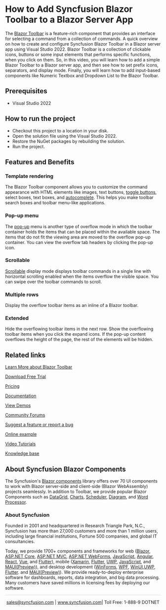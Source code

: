 # How to Add Syncfusion Blazor Toolbar to a Blazor Server App

The [Blazor Toolbar](https://www.syncfusion.com/blazor-components/blazor-toolbar?utm_source=github&utm_medium=listing&utm_campaign=blazor-toolbar-github-samples) is a feature-rich component that provides an interface for selecting a command from a collection of commands. A quick overview on how to create and configure Syncfusion Blazor Toolbar in a Blazor server app using Visual Studio 2022. Blazor Toolbar is a collection of clickable icons, buttons or some input elements that performs specific functions, when you click on them. So, in this video, you will learn how to add a simple Blazor Toolbar to a Blazor server app, and then see how to set prefix icons, separators, and display mode. Finally, you will learn how to add input-based components like Numeric Textbox and Dropdown List to the Blazor Toolbar.

## Prerequisites

* Visual Studio 2022

## How to run the project

* Checkout this project to a location in your disk.
* Open the solution file using the Visual Studio 2022.
* Restore the NuGet packages by rebuilding the solution.
* Run the project.

## Features and Benefits

### Template rendering

The Blazor Toolbar component allows you to customize the command appearance with HTML elements like images, text buttons, [toggle buttons](https://www.syncfusion.com/javascript-ui-controls/js-toggle-switch-button?utm_source=github&utm_medium=listing&utm_campaign=blazor-toolbar-github-samples), select boxes, text boxes, and [autocomplete](https://www.syncfusion.com/javascript-ui-controls/js-autocomplete?utm_source=github&utm_medium=listing&utm_campaign=blazor-toolbar-github-samples). This helps you make toolbar search boxes and toolbar menu-like applications.

### Pop-up menu

The [pop-up](https://blazor.syncfusion.com/documentation/toolbar/responsive-mode#popup?utm_source=github&utm_medium=listing&utm_campaign=blazor-toolbar-github-samples) menu is another type of overflow mode in which the toolbar container holds the items that can be placed within the available space. The items that do not fit the viewing area are moved to the overflow pop-up container. You can view the overflow tab headers by clicking the pop-up icon.

### Scrollable

[Scrollable](https://blazor.syncfusion.com/documentation/toolbar/responsive-mode#scrollable?utm_source=github&utm_medium=listing&utm_campaign=blazor-toolbar-github-samples) display mode displays toolbar commands in a single line with horizontal scrolling enabled when the items overflow the visible space. You can swipe over the toolbar commands to scroll.

### Multiple rows

Display the overflow toolbar items as an inline of a Blazor toolbar.

### Extended

Hide the overflowing toolbar items in the next row. Show the overflowing toolbar items when you click the expand icons. If the pop-up content overflows the height of the page, the rest of the elements will be hidden.

## Related links
[Learn More about Blazor Toolbar](https://www.syncfusion.com/blazor-components/blazor-toolbar?utm_source=github&utm_medium=listing&utm_campaign=blazor-toolbar-github-samples)

[Download Free Trial](https://www.syncfusion.com/downloads/blazor?utm_source=github&utm_medium=listing&utm_campaign=blazor-toolbar-github-samples)

[Pricing](https://www.syncfusion.com/sales/products/blazor?utm_source=github&utm_medium=listing&utm_campaign=blazor-toolbar-github-samples)

[Documentation](https://blazor.syncfusion.com/documentation/toolbar/getting-started?utm_source=github&utm_medium=listing&utm_campaign=blazor-toolbar-github-samples)

[View Demos](https://github.com/SyncfusionExamples/create-blazor-toolbar-in-blazor-server-app?utm_source=github&utm_medium=listing&utm_campaign=blazor-toolbar-github-samples)

[Community Forums](https://www.syncfusion.com/forums/blazor-components?utm_source=github&utm_medium=listing&utm_campaign=blazor-toolbar-github-samples)

[Suggest a feature or report a bug](https://www.syncfusion.com/feedback/blazor-components?utm_source=github&utm_medium=listing&utm_campaign=blazor-toolbar-github-samples)

[Online example](https://blazor.syncfusion.com/demos/toolbar/default-functionalities?utm_source=github&utm_medium=listing&utm_campaign=blazor-toolbar-github-samples)

[Video Tutorials](https://www.syncfusion.com/tutorial-videos/blazor/toolbar?utm_source=github&utm_medium=listing&utm_campaign=blazor-toolbar-github-samples)

[Knowledge base](https://www.syncfusion.com/kb/blazor-components?utm_source=github&utm_medium=listing&utm_campaign=blazor-toolbar-github-samples)

## About Syncfusion Blazor Components
The Syncfusion's [Blazor components](https://www.syncfusion.com/blazor-components?utm_source=github&utm_medium=listing&utm_campaign=blazor-toolbar-github-samples) library offers over 70 UI components to work with Blazor server-side and client-side (Blazor WebAssembly) projects seamlessly. In addition to Toolbar, we provide popular Blazor Components such as [DataGrid](https://www.syncfusion.com/blazor-components/blazor-datagrid?utm_source=github&utm_medium=listing&utm_campaign=blazor-toolbar-github-samples), [Charts](https://www.syncfusion.com/blazor-components/blazor-charts?utm_source=github&utm_medium=listing&utm_campaign=blazor-toolbar-github-samples), [Scheduler](https://www.syncfusion.com/blazor-components/blazor-scheduler?utm_source=github&utm_medium=listing&utm_campaign=blazor-toolbar-github-samples), [Diagram](https://www.syncfusion.com/blazor-components/blazor-diagram?utm_source=github&utm_medium=listing&utm_campaign=blazor-toolbar-github-samples), and [Word Processor](https://www.syncfusion.com/blazor-components/blazor-word-processor?utm_source=github&utm_medium=listing&utm_campaign=blazor-toolbar-github-samples).

### About Syncfusion
Founded in 2001 and headquartered in Research Triangle Park, N.C., Syncfusion has more than 27,000 customers and more than 1 million users, including large financial institutions, Fortune 500 companies, and global IT consultancies.

Today, we provide 1700+ components and frameworks for web ([Blazor](https://www.syncfusion.com/blazor-components?utm_source=github&utm_medium=listing&utm_campaign=blazor-toolbar-github-samples), [ASP.NET Core](https://www.syncfusion.com/aspnet-core-ui-controls?utm_source=github&utm_medium=listing&utm_campaign=blazor-toolbar-github-samples), [ASP.NET MVC](https://www.syncfusion.com/aspnet-mvc-ui-controls?utm_source=github&utm_medium=listing&utm_campaign=blazor-toolbar-github-samples), [ASP.NET WebForms](https://www.syncfusion.com/jquery/aspnet-webforms-ui-controls?utm_source=github&utm_medium=listing&utm_campaign=blazor-toolbar-github-samples), [JavaScript](https://www.syncfusion.com/javascript-ui-controls?utm_source=github&utm_medium=listing&utm_campaign=blazor-toolbar-github-samples), [Angular](https://www.syncfusion.com/angular-ui-components?utm_source=github&utm_medium=listing&utm_campaign=blazor-toolbar-github-samples), [React](https://www.syncfusion.com/react-ui-components?utm_source=github&utm_medium=listing&utm_campaign=blazor-toolbar-github-samples), [Vue](https://www.syncfusion.com/vue-ui-components?utm_source=github&utm_medium=listing&utm_campaign=blazor-toolbar-github-samples), and [Flutter](https://www.syncfusion.com/flutter-widgets?utm_source=github&utm_medium=listing&utm_campaign=blazor-toolbar-github-samples)), mobile ([Xamarin](https://www.syncfusion.com/xamarin-ui-controls?utm_source=github&utm_medium=listing&utm_campaign=blazor-toolbar-github-samples), [Flutter](https://www.syncfusion.com/flutter-widgets?utm_source=github&utm_medium=listing&utm_campaign=blazor-toolbar-github-samples), [UWP](https://www.syncfusion.com/uwp-ui-controls?utm_source=github&utm_medium=listing&utm_campaign=blazor-toolbar-github-samples), [JavaScript](https://www.syncfusion.com/javascript-ui-controls?utm_source=github&utm_medium=listing&utm_campaign=blazor-toolbar-github-samples), and [MAUI(Preview)](https://www.syncfusion.com/maui-controls?utm_source=github&utm_medium=listing&utm_campaign=blazor-toolbar-github-samples)), and desktop development ([WinForms](https://www.syncfusion.com/winforms-ui-controls?utm_source=github&utm_medium=listing&utm_campaign=blazor-toolbar-github-samples), [WPF](https://www.syncfusion.com/wpf-controls?utm_source=github&utm_medium=listing&utm_campaign=blazor-toolbar-github-samples), [WinUI](https://www.syncfusion.com/winui-controls?utm_source=github&utm_medium=listing&utm_campaign=blazor-toolbar-github-samples),[UWP](https://www.syncfusion.com/uwp-ui-controls?utm_source=github&utm_medium=listing&utm_campaign=blazor-toolbar-github-samples), [Flutter](https://www.syncfusion.com/flutter-widgets?utm_source=github&utm_medium=listing&utm_campaign=blazor-toolbar-github-samples). and [MAUI(Preview)](https://www.syncfusion.com/maui-controls?utm_source=github&utm_medium=listing&utm_campaign=blazor-toolbar-github-samples)). We provide ready-to-deploy enterprise software for dashboards, reports, data integration, and big data processing. Many customers have saved millions in licensing fees by deploying our software.

<hr style="height:0.3px;border:none;color:lightgrey;background-color:lightgrey;" />

<p align="center">
<a href="mailto:sales@syncfusion.com?Subject=Syncfusion Blazor Toolbar - GitHub" target="_top">sales@syncfusion.com</a> | <a href="https://www.syncfusion.com?utm_source=github&utm_medium=listing&utm_campaign=blazor-toolbar-github-samples">www.syncfusion.com</a>| Toll Free: 1-888-9 DOTNET <br>
</p>
